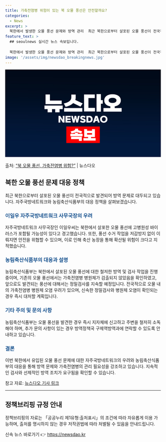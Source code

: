 ```yaml
---
title: 가축전염병 위험이 있는 북 오물 풍선은 안전할까요?
categories:
  - News
excerpt: >
  북한에서 발생한 오물 풍선 문제와 방역 관리  최근 북한으로부터 살포된 오물 풍선이 전국적으로 발견되면서 방…
feature_text: >
  ## seoulnews 실시간 뉴스 속보입니다.

  북한에서 발생한 오물 풍선 문제와 방역 관리  최근 북한으로부터 살포된 오물 풍선이 전국적으로 발견되면서 방…
image: '/assets/img/newsdao_breakingnews.jpg'
---
```


![뉴스다오 속보](/assets/img/newsdao_breakingnews.jpg)

<p>출처: <a href="https://newsdao.kr/4157" rel="dofollow">“북 오물 풍선, 가축전염병 위험?”</a> | 뉴스다오</p>

<h2 data-ke-size="size26">북한 오물 풍선 문제 대응 정책</h2>
<p data-ke-size="size16">최근 북한으로부터 살포된 오물 풍선이 전국적으로 발견되어 방역 문제로 대두되고 있습니다. 자주국방네트워크와 농림축산식품부의 대응 정책을 살펴보겠습니다.</p>

<h3><b><span style="color: #1a5490;">이일우 자주국방네트워크 사무국장의 우려</span></b></h3>
<p data-ke-size="size16">자주국방네트워크 사무국장인 이일우씨는 북한에서 살포한 오물 풍선에 고병원성 바이러스가 포함될 가능성이 있다고 경고했습니다. 또한, 풍선 수거 작업을 저감방지 없이 이뤄지면 안전을 위협할 수 있으며, 이로 인해 축산 농장을 통해 확산될 위험이 크다고 지적했습니다.</p>

<h3><b><span style="color: #1a5490;">농림축산식품부의 대응과 설명</span></b></h3>
<p data-ke-size="size16">농림축산식품부는 북한에서 살포된 오물 풍선에 대한 철저한 방역 및 검사 작업을 진행 중이며, 기존의 오물 풍선에서는 가축전염병 병원체가 검출되지 않았음을 확인하였고, 앞으로도 발견되는 풍선에 대해서는 정밀검사를 지속할 예정입니다. 전국적으로 오물 내의 가축전염병 병원체 오염 우려가 있으며, 신속한 정밀검사와 병원체 오염이 확인되는 경우 즉시 대처할 계획입니다.</p>

<h3><b><span style="color: #1a5490;">기타 주의 및 문의 사항</span></b></h3>
<p data-ke-size="size16">농림축산식품부는 오물 풍선을 발견한 경우 즉시 지자체에 신고하고 주변을 철저히 소독해야 하며, 추가 문의 사항이 있는 경우 방역정책국 구제역방역과에 연락할 수 있도록 안내하고 있습니다.</p>

<h3><b><span style="color: #1a5490;">결론</span></b></h3>
<p data-ke-size="size16">이번 북한에서 유입된 오물 풍선 문제에 대한 자주국방네트워크의 우려와 농림축산식품부의 대응을 통해 방역 문제와 가축전염병의 관리 필요성을 강조하고 있습니다. 지속적인 검사와 선제적인 방역 조치가 요구됨을 확인할 수 있습니다.</p>
<p data-ke-size="size16">참고 자료: <a href="https://newsdao.kr/4157">뉴스다오 기사 링크</a></p>
<hr>
<h2 data-ke-size="size26">정책브리핑 규정 안내</h2>
<p data-ke-size="size16">정책브리핑의 자료는 「공공누리 제1유형:출처표시」의 조건에 따라 자유롭게 이용 가능하며, 출처를 명시하지 않는 경우 저작권법에 따라 처벌될 수 있음을 안내드립니다.</p> 

신속 뉴스 바로가기 👉 <a href="https://newsdao.kr" rel="dofollow">https://newsdao.kr</a>


